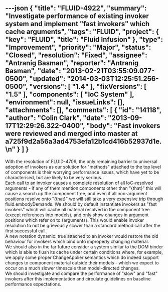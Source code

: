 ---json
{
  "title": "FLUID-4922",
  "summary": "Investigate performance of existing invoker system and implement \"fast invokers\" which cache arguments",
  "tags": "FLUID",
  "project": {
    "key": "FLUID",
    "title": "Fluid Infusion"
  },
  "type": "Improvement",
  "priority": "Major",
  "status": "Closed",
  "resolution": "Fixed",
  "assignee": "Antranig Basman",
  "reporter": "Antranig Basman",
  "date": "2013-02-21T03:55:09.077-0500",
  "updated": "2014-03-03T12:25:51.256-0500",
  "versions": [
    "1.4"
  ],
  "fixVersions": [
    "1.5"
  ],
  "components": [
    "IoC System"
  ],
  "environment": null,
  "issueLinks": [],
  "attachments": [],
  "comments": [
    {
      "id": "14118",
      "author": "Colin Clark",
      "date": "2013-09-17T12:29:26.322-0400",
      "body": "Fast invokers were reviewed and merged into master at a725f9d2a56a3ad4753efa12b1cd416b52937d1e.\n"
    }
  ]
}
---
With the resolution of FLUID-4709, the only remaining barrier to universal adoption of invokers as our solution for "methods" attached to the top level of components is their worrying performance issues, which have yet to be characterised, but are likely to be very serious.\
Each call to an invoker causes a complete resolution of all IoC-resolved arguments - if any of them mention components other than "{that}" this will cause a search up the component tree, and even if all non-argument positions resolve onto "{that}" we will still take a very expensive trip through fluid.embodyDemands. We should by default instantiate invokers as "fast invokers" which will cache all material resolved in the component tree (except references into models), and only show changes in argument positions which refer on to {arguments}. This would enable invoker resolution to not be grievously slower than a standard method call after the first successful call. \
A new notation dynamic: true attached to an invoker would restore the old behaviour for invokers which bind onto improperly changing material. \
We should also in the far future consider a system similar to the DOM binder which is able to flush its cache under certain conditions where, for example, we apply some proper ChangeApplier semantics which do indeed support changes to component material outside their models - which we expect to occur on a much slower timescale than model-directed changes.\
We should investigate and compare the performance of "slow" and "fast" invokers after this implementation and circulate guidelines on baseline performance expectations.

        
